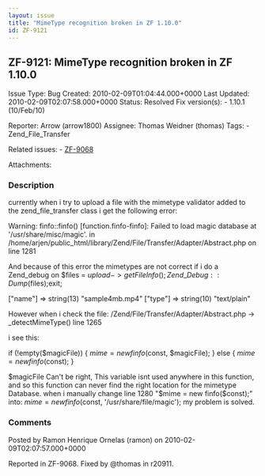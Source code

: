 ```yaml
---
layout: issue
title: "MimeType recognition broken in ZF 1.10.0"
id: ZF-9121
---
```


ZF-9121: MimeType recognition broken in ZF 1.10.0
-------------------------------------------------

 Issue Type: Bug Created: 2010-02-09T01:04:44.000+0000 Last Updated: 2010-02-09T02:07:58.000+0000 Status: Resolved Fix version(s): - 1.10.1 (10/Feb/10)
 
 Reporter:  Arrow (arrow1800)  Assignee:  Thomas Weidner (thomas)  Tags: - Zend\_File\_Transfer
 
 Related issues: - [ZF-9068](/issues/browse/ZF-9068)
 
 Attachments: 
### Description

currently when i try to upload a file with the mimetype validator added to the zend\_file\_transfer class i get the following error:

Warning: finfo::finfo() [function.finfo-finfo]: Failed to load magic database at '/usr/share/misc/magic'. in /home/arjen/public\_html/library/Zend/File/Transfer/Adapter/Abstract.php on line 1281

And because of this error the mimetypes are not correct if i do a Zend\_debug on $files = $upload->getFileInfo(); Zend\_Debug::Dump($files);exit;

["name"] => string(13) "sample4mb.mp4" ["type"] => string(10) "text/plain"

However when i check the file: /Zend/File/Transfer/Adapter/Abstract.php -> \_detectMimeType() line 1265

i see this:

if (!empty($magicFile)) { $mime = new finfo($const, $magicFile); } else { $mime = new finfo($const); }

$magicFile Can't be right, This variable isnt used anywhere in this function, and so this function can never find the right location for the mimetype Database. when i manually change line 1280 "$mime = new finfo($const);" into: $mime = new finfo($const, '/usr/share/file/magic'); my problem is solved.

 

 

### Comments

Posted by Ramon Henrique Ornelas (ramon) on 2010-02-09T02:07:57.000+0000

Reported in ZF-9068. Fixed by @thomas in r20911.

 

 